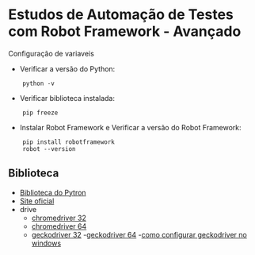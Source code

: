 # Estudos de Automação de Testes com Robot Framework - Avançado

Configuração de variaveis

- Verificar a  versão do Python:

``` dos
    python -v
```

- Verificar  biblioteca instalada:

``` dos
    pip freeze
```

- Instalar Robot Framework e Verificar a versão do Robot Framework:

``` dos
    pip install robotframework
    robot --version
```

## Biblioteca

- [Biblioteca do Pytron](https://pypi.org/)
- [Site oficial](https://robotframework.org/)
- drive
  - [chromedriver 32](https://storage.googleapis.com/chrome-for-testing-public/132.0.6834.83/win32/chromedriver-win32.zip)
  - [chromedriver 64](https://storage.googleapis.com/chrome-for-testing-public/132.0.6834.83/win64/chromedriver-win64.zip)
  - [geckodriver 32](https://github.com/mozilla/geckodriver/releases/download/v0.35.0/geckodriver-v0.35.0-win32.zip)
  -[geckodriver 64](https://github.com/mozilla/geckodriver/releases/download/v0.35.0/geckodriver-v0.35.0-win-aarch64.zip) 
    -[como configurar geckodriver no windows](https://pedrohjmartins.medium.com/como-configurar-geckodriver-no-windows-d32d1c5d5f8d)
